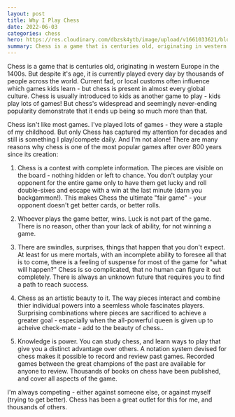 ```yaml
---
layout: post
title: Why I Play Chess
date: 2022-06-03
categories: chess
hero: https://res.cloudinary.com/dbzsk4ytb/image/upload/v1661033621/blog-images/AdobeStock_117861285_smey5d.jpg
summary: Chess is a game that is centuries old, originating in western Europe in the 1400s. But despite it's age, it is currently played every day by thousands of people across the world. Current fad, or local customs often influence which games kids learn 
---
```


Chess is a game that is centuries old, originating in western Europe in the 1400s. But despite it's age, it is currently played every day by thousands of people across the world. Current fad, or local customs often influence which games kids learn - but chess is present in almost every global culture. Chess is usually introduced to kids as another game to play - kids play lots of games! But chess's widespread and seemingly never-ending popularity demonstrate that it ends up being so much more than that.

Chess isn't like most games. I've played lots of games - they were a staple of my childhood. But only Chess has captured
my attention for decades and still is something I play/compete daily. And I'm not alone! There are many reasons why
chess is one of the most popular games after over 800 years since its creation:

1. Chess is a contest with complete information. The pieces are visible on the board - nothing hidden or left to chance.
   You don't outplay your opponent for the entire game only to have them get lucky and roll double-sixes and escape with
   a win at the last minute (darn you backgammon!). This makes Chess the ultimate "fair game" - your opponent doesn't
   get better cards, or better rolls.

1. Whoever plays the game better, wins. Luck is not part of the game. There is no reason, other than your lack of
   ability, for not winning a game.

1. There are swindles, surprises, things that happen that you don't expect. At least for us mere mortals, with an
   incomplete ability to foresee all that is to come, there is a feeling of suspense for most of the game for "what will
   happen?" Chess is so complicated, that no human can figure it out completely. There is always an unknown future that
   requires you to find a path to reach success.

1. Chess as an artistic beauty to it. The way pieces interact and combine thier individual powers into a seemless whole
   fascinates players. Surprising combinations where pieces are sacrificed to achieve a greater goal - especially when
   the all-powerful queen is given up to acheive check-mate - add to the beauty of chess..

1. Knowledge is power. You can study chess, and learn ways to play that give you a distinct advantage over others. A
   notation system devised for chess makes it possible to record and review past games. Recorded games between the great
   champions of the past are available for anyone to review. Thousands of books on chess have been published, and cover
   all aspects of the game.

I'm always competing - either against someone else, or against myself (trying to get better). Chess has been a great
outlet for this for me, and thousands of others.
